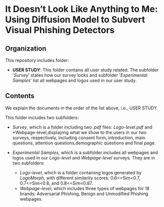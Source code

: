 # It Doesn’t Look Like Anything to Me: Using Diffusion Model to Subvert Visual Phishing Detectors

## Organization
This repository includes folder:
 
* **USER STUDY**: This folder contains all user study related. The subfolder '*Survey*' states how our survey looks and subfolder '*Experimental Samples*' list all webpages and logos used in our user study.
## Contents
We explain the documents in the order of the list above, i.e., USER STUDY.

This folder includes two subfolders:

* *Survey*, which is a folder including two *.pdf* files: *Logo-level.pdf* and *Webpage-level,displaying what we show to the users in our two surveys, respectively, including consent form, introduction, main questions, attention questions,demographic questions and final page.
 
* *Experimental Samples*, which is a subfolder includes all webpages and logos used in our *Logo-level* and *Webpage-level* surveys. They are in two subfolders:
  - *Logo-level*, which is a folder containing logos generated by *LogoMorph*, with different similarity scores: 0.6<=Sim<0.7, 0.7<=Sim<0.8, and 0.8<=Sim<0.87.
  - *Webpage-level*, which includes three types of webpages for 18 brands: Adversarial Phishing, Benign and Unmodified Phishing webpages.
